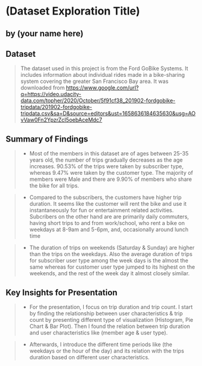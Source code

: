 # (Dataset Exploration Title)
## by (your name here)


## Dataset

> The dataset used in this project is from the Ford GoBike Systems. It includes information about individual rides made in a bike-sharing system covering the greater San Francisco Bay area. It was downloaded from https://www.google.com/url?q=https://video.udacity-data.com/topher/2020/October/5f91cf38_201902-fordgobike-tripdata/201902-fordgobike-tripdata.csv&sa=D&source=editors&ust=1658636184635630&usg=AOvVaw0Fn2YpzrZcI5oebAceMdc7


## Summary of Findings

> * Most of the members in this dataset are of ages between 25-35 years old, the number of trips gradually decreases as the age increases. 90.53% of the trips were taken by subscriber type, whereas 9.47% were taken by the customer type. The majority of members were Male and there are 9.90% of members who share the bike for all trips.

> * Compared to the subscribers, the customers have higher trip duration. It seems like the customer will rent the bike and use it instantaneously for fun or entertainment related activities. Subcribers on the other hand are are primarily daily commuters, having short trips to and from work/school, who rent a bike on weekdays at 8-9am and 5-6pm, and, occasionally around lunch time 

> * The duration of trips on weekends (Saturday & Sunday) are higher than the trips on the weekdays. Also the average duration of trips for subscriber user type among the week days is the almost the same whereas for customer user type jumped to its highest on the weekends, and the rest of the week day it almost closely similar. 


## Key Insights for Presentation

> * For the presentation, I focus on trip duration and trip count. I start by finding the relationship between user characteristics & trip count by presenting different type of visualization (Histogram, Pie Chart & Bar Plot). Then I found the relation between trip duration and user characteristics like (member age & user type).

> * Afterwards, I introduce the different time periods like (the weekdays or the hour of the day) and its relation with the trips duration based on different user characteristics.